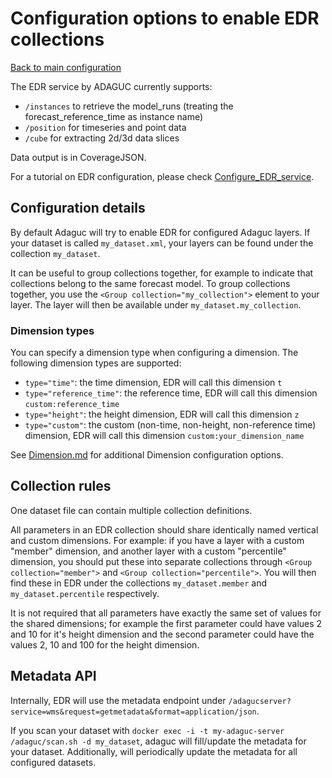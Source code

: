 #  Configuration options to enable EDR collections

[Back to main configuration](../Configuration.md)

The EDR service by ADAGUC currently supports:

- `/instances` to retrieve the model_runs (treating the forecast_reference_time as instance name)
- `/position` for timeseries and point data
- `/cube` for extracting 2d/3d data slices

Data output is in CoverageJSON.

For a tutorial on EDR configuration, please check [Configure_EDR_service](../../tutorials/Configure_EDR_service.md).

## Configuration details

By default Adaguc will try to enable EDR for configured Adaguc layers. If your dataset is called `my_dataset.xml`, your layers can be found under the collection `my_dataset`.

It can be useful to group collections together, for example to indicate that collections belong to the same forecast model.
To group collections together, you use the `<Group collection="my_collection">` element to your layer. The layer will then be available under `my_dataset.my_collection`.

### Dimension types

You can specify a dimension type when configuring a dimension. The following dimension types are supported:

- `type="time"`: the time dimension, EDR will call this dimension `t`
- `type="reference_time"`: the reference time, EDR will call this dimension `custom:reference_time`
- `type="height"`: the height dimension, EDR will call this dimension `z`
- `type="custom"`: the custom (non-time, non-height, non-reference time) dimension, EDR will call this dimension `custom:your_dimension_name`

See [Dimension.md](/doc/configuration/Dimension.md) for additional Dimension configuration options.

## Collection rules

One dataset file can contain multiple collection definitions.

All parameters in an EDR collection should share identically named vertical and custom dimensions. For example: if you have a layer with a custom "member" dimension, and another layer with a custom "percentile" dimension, you should put these into separate collections through `<Group collection="member">` and `<Group collection="percentile">`. You will then find these in EDR under the collections `my_dataset.member` and `my_dataset.percentile` respectively.

It is not required that all parameters have exactly the same set of values for the shared dimensions; for example the first parameter could have values 2 and 10 for it's height dimension and the second parameter could have the values 2, 10 and 100 for the height dimension.

## Metadata API

Internally, EDR will use the metadata endpoint under `/adagucserver?service=wms&request=getmetadata&format=application/json`.

If you scan your dataset with `docker exec -i -t my-adaguc-server /adaguc/scan.sh -d my_dataset`, adaguc will fill/update the metadata for your dataset. Additionally, will periodically update the metadata for all configured datasets.
